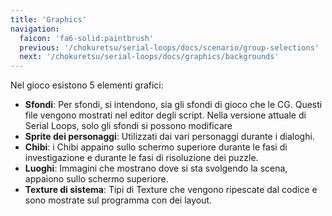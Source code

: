 ```yaml
---
title: 'Graphics'
navigation:
  faicon: 'fa6-solid:paintbrush'
  previous: '/chokuretsu/serial-loops/docs/scenario/group-selections'
  next: '/chokuretsu/serial-loops/docs/graphics/backgrounds'
---
```


Nel gioco esistono 5 elementi grafici:

* **Sfondi**: Per sfondi, si intendono, sia gli sfondi di gioco che le CG. Questi file vengono mostrati nel editor degli script. Nella versione attuale di Serial Loops, solo gli sfondi si possono modificare
* **Sprite dei personaggi**: Utilizzati dai vari personaggi durante i dialoghi.
* **Chibi**: i Chibi appaino sullo schermo superiore durante le fasi di investigazione e durante le fasi di risoluzione dei puzzle.
* **Luoghi**: Immagini che mostrano dove si sta svolgendo la scena, appaiono sullo schermo superiore.
* **Texture di sistema**: Tipi di Texture che vengono ripescate dal codice e sono mostrate sul programma con dei layout.